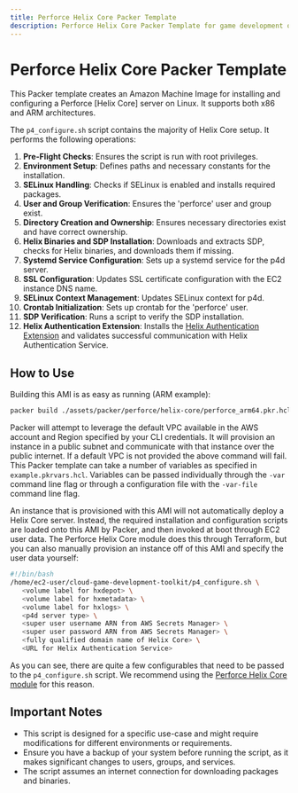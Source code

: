```yaml
---
title: Perforce Helix Core Packer Template
description: Perforce Helix Core Packer Template for game development on AWS
---
```


# Perforce Helix Core Packer Template

This Packer template creates an Amazon Machine Image for installing and configuring a Perforce [Helix Core] server on Linux. It supports both x86 and ARM architectures.

The `p4_configure.sh` script contains the majority of Helix Core setup. It performs the following operations:

1. **Pre-Flight Checks**: Ensures the script is run with root privileges.
2. **Environment Setup**: Defines paths and necessary constants for the installation.
3. **SELinux Handling**: Checks if SELinux is enabled and installs required packages.
4. **User and Group Verification**: Ensures the 'perforce' user and group exist.
5. **Directory Creation and Ownership**: Ensures necessary directories exist and have correct ownership.
6. **Helix Binaries and SDP Installation**: Downloads and extracts SDP, checks for Helix binaries, and downloads them if missing.
7. **Systemd Service Configuration**: Sets up a systemd service for the p4d server.
8. **SSL Configuration**: Updates SSL certificate configuration with the EC2 instance DNS name.
9. **SELinux Context Management**: Updates SELinux context for p4d.
10. **Crontab Initialization**: Sets up crontab for the 'perforce' user.
11. **SDP Verification**: Runs a script to verify the SDP installation.
12. **Helix Authentication Extension**: Installs the [Helix Authentication Extension](https://github.com/perforce/helix-authentication-extension) and validates successful communication with Helix Authentication Service.


## How to Use

Building this AMI is as easy as running (ARM example):

``` bash
packer build ./assets/packer/perforce/helix-core/perforce_arm64.pkr.hcl
```

Packer will attempt to leverage the default VPC available in the AWS account and Region specified by your CLI credentials. It will provision an instance in a public subnet and communicate with that instance over the public internet. If a default VPC is not provided the above command will fail. This Packer template can take a number of variables as specified in `example.pkrvars.hcl`. Variables can be passed individually through the `-var` command line flag or through a configuration file with the `-var-file` command line flag.

An instance that is provisioned with this AMI will not automatically deploy a Helix Core server. Instead, the required installation and configuration scripts are loaded onto this AMI by Packer, and then invoked at boot through EC2 user data. The Perforce Helix Core module does this through Terraform, but you can also manually provision an instance off of this AMI and specify the user data yourself:

``` bash
#!/bin/bash
/home/ec2-user/cloud-game-development-toolkit/p4_configure.sh \
   <volume label for hxdepot> \
   <volume label for hxmetadata> \
   <volume label for hxlogs> \
   <p4d server type> \
   <super user username ARN from AWS Secrets Manager> \
   <super user password ARN from AWS Secrets Manager> \
   <fully qualified domain name of Helix Core> \
   <URL for Helix Authentication Service>
```

As you can see, there are quite a few configurables that need to be passed to the `p4_configure.sh` script. We recommend using the [Perforce Helix Core module](../../modules/perforce/helix-core/helix-core.md) for this reason.

## Important Notes

- This script is designed for a specific use-case and might require modifications for different environments or requirements.
- Ensure you have a backup of your system before running the script, as it makes significant changes to users, groups, and services.
- The script assumes an internet connection for downloading packages and binaries.
